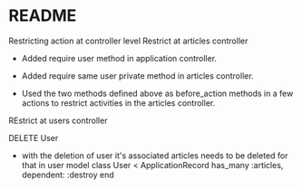 # README

Restricting action at controller level
Restrict at articles controller
- Added require user method in application controller.

- Added require same user private method in articles controller.

- Used the two methods defined above as before_action methods in a few actions to restrict activities in the articles controller.

REstrict at users controller


DELETE User
- with the deletion of user it's associated articles needs to be deleted
for that in user model
class User < ApplicationRecord 
    has_many :articles, dependent: :destroy 
end 

